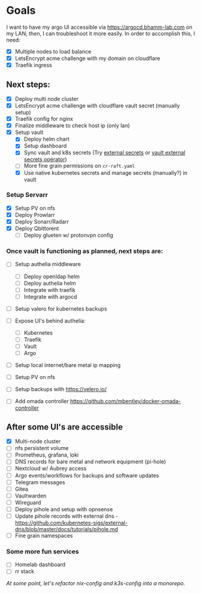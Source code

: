 # Goals
I want to have my argo UI accessible via https://argocd.bhamm-lab.com on my LAN; then, I can troubleshoot it more easily. In order to accomplish this, I need:
- [x] Multiple nodes to load balance
- [x] LetsEncrypt acme challenge with my domain on cloudflare
- [x] Traefik ingress

## Next steps:
- [x] Deploy multi node cluster
- [x] LetsEncrypt acme challenge with cloudflare vault secret (manually setup)
- [x] Traefik config for nginx
- [x] Finalize middleware to check host ip (only lan)
- [x] Setup vault
  - [x] Deploy helm chart
  - [x] Setup dashboard
  - [x] Sync vault and k8s secrets (Try [external secrets](https://github.com/external-secrets/external-secrets) or [vault external secrets operator](https://developer.hashicorp.com/vault/tutorials/kubernetes/vault-secrets-operator))
  - [ ] More fine grain permissions on `cr-raft.yaml`
  - [x] Use native kubernetes secrets and manage secrets (manually?) in vault

### Setup Servarr
- [x] Setup PV on nfs
- [x] Deploy Prowlarr
- [x] Deploy Sonarr/Radarr
- [x] Deploy Qbittorent
  - [ ] Deploy glueten w/ protonvpn config

### Once vault is functioning as planned, next steps are:
- [ ] Setup authelia middleware
  - [ ] Deploy openldap helm
  - [ ] Deploy authelia helm
  - [ ] Integrate with traefik
  - [ ] Integrate with argocd
- [ ] Setup valero for kubernetes backups
- [ ] Expose UI's behind authelia:
  - [ ] Kubernetes
  - [ ] Traefik
  - [ ] Vault
  - [ ] Argo
- [ ] Setup local internet/bare metal ip mapping
- [ ] Setup PV on nfs
- [ ] Setup backups with https://velero.io/
- [ ] Add omada controller https://github.com/mbentley/docker-omada-controller


## After some UI's are accessible
- [x] Multi-node cluster
- [ ] nfs persistent volume
- [ ] Prometheus, grafana, loki
- [ ] DNS records for bare metal and network equipment (pi-hole)
- [ ] Nextcloud w/ Aubrey access
- [ ] Argo events/workflows for backups and software updates
- [ ] Telegram messages
- [ ] Gitea
- [ ] Vaultwarden
- [ ] Wireguard
- [ ] Deploy pihole and setup with opnsense
- [ ] Update pihole records with external dns - https://github.com/kubernetes-sigs/external-dns/blob/master/docs/tutorials/pihole.md
- [ ] Fine grain namespaces

### Some more fun services
- [ ] Homelab dashboard
- [ ] rr stack

*At some point, let's refactor nix-config and k3s-config into a monorepo.*
